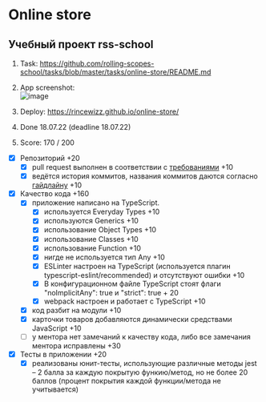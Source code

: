 # Online store
## Учебный проект rss-school

1. Task:
   https://github.com/rolling-scopes-school/tasks/blob/master/tasks/online-store/README.md
2. App screenshot:   
![image](https://user-images.githubusercontent.com/95530503/179486591-6568a7ff-ea45-4ff2-9e2e-eb0714f819d9.png)

3. Deploy: https://rincewizz.github.io/online-store/
4. Done 18.07.22 (deadline 18.07.22)
5. Score: 170 / 200
- [x] Репозиторий +20
    - [x] pull request выполнен в соответствии с [требованиями](https://docs.rs.school/#/pull-request-review-process?id=%D0%A2%D1%80%D0%B5%D0%B1%D0%BE%D0%B2%D0%B0%D0%BD%D0%B8%D1%8F-%D0%BA-pull-request-pr) +10
    - [x] ведётся история коммитов, названия коммитов даются согласно [гайдлайну](https://docs.rs.school/#/git-convention) +10
- [x] Качество кода +160
    - [x] приложение написано на TypeScript.
        - [x] используется Everyday Types +10
        - [x] используются Generics +10
        - [x] использование Object Types +10
        - [x] использование Classes +10
        - [x] использование Function +10
        - [x] нигде не используется тип Any +10
        - [x] ESLinter настроен на TypeScript (используется плагин typescript-eslint/recommended) и отсутствуют ошибки +10
        - [x] В конфигурационном файле TypeScript стоят флаги "noImplicitAny": true и "strict": true + 20
        - [x] webpack настроен и работает с TypeScript +10
    - [x] код разбит на модули +10
    - [x] карточки товаров добавляются динамически средствами JavaScript +10
    - [ ] у ментора нет замечаний к качеству кода, либо все замечания ментора исправлены +30
- [x] Тесты в приложении +20
    - [x] реализованы юнит-тесты, использующие различные методы jest – 2 балла за каждую покрытую функию/метод, но не более 20 баллов (процент покрытия каждой функции/метода не учитывается)

